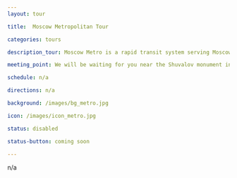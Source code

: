 ```yaml
---
layout: tour

title:  Moscow Metropolitan Tour

categories: tours

description_tour: Moscow Metro is a rapid transit system serving Moscow, Russia and the neighbouring Moscow Oblast towns. Opened in 1935.

meeting_point: We will be waiting for you near the Shuvalov monument in front of the Fundamental Library of Moscow State University.

schedule: n/a

directions: n/a

background: /images/bg_metro.jpg

icon: /images/icon_metro.jpg

status: disabled

status-button: coming soon

---
```

n/a
